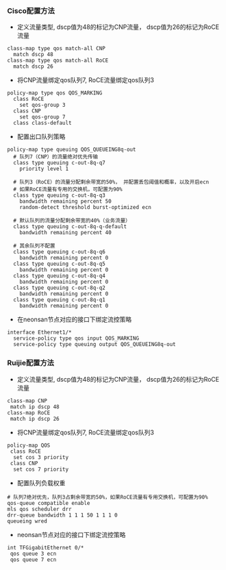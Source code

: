 ### Cisco配置方法

+ 定义流量类型, dscp值为48的标记为CNP流量， dscp值为26的标记为RoCE流量
```
class-map type qos match-all CNP
  match dscp 48
class-map type qos match-all RoCE
  match dscp 26
```

+ 将CNP流量绑定qos队列7, RoCE流量绑定qos队列3
```
policy-map type qos QOS_MARKING
  class RoCE
    set qos-group 3
  class CNP
    set qos-group 7
  class class-default
```  

+ 配置出口队列策略
```
policy-map type queuing QOS_QUEUEING8q-out
  # 队列7（CNP）的流量绝对优先传输
  class type queuing c-out-8q-q7
    priority level 1
  
  # 队列3（RoCE）的流量分配剩余带宽的50%， 并配置丢包阈值和概率，以及开启ecn
  # 如果RoCE流量有专用的交换机，可配置为90%
  class type queuing c-out-8q-q3
    bandwidth remaining percent 50
    random-detect threshold burst-optimized ecn
  
  # 默认队列的流量分配剩余带宽的40%（业务流量）
  class type queuing c-out-8q-q-default
    bandwidth remaining percent 40
    
  # 其余队列不配置
  class type queuing c-out-8q-q6
    bandwidth remaining percent 0
  class type queuing c-out-8q-q5
    bandwidth remaining percent 0
  class type queuing c-out-8q-q4
    bandwidth remaining percent 0
  class type queuing c-out-8q-q2
    bandwidth remaining percent 0
  class type queuing c-out-8q-q1
    bandwidth remaining percent 0
```

+ 在neonsan节点对应的接口下绑定流控策略
```
interface Ethernet1/*
  service-policy type qos input QOS_MARKING
  service-policy type queuing output QOS_QUEUEING8q-out
```

### Ruijie配置方法
+ 定义流量类型, dscp值为48的标记为CNP流量， dscp值为26的标记为RoCE流量
```
class-map CNP
 match ip dscp 48
class-map RoCE
 match ip dscp 26
```
+ 将CNP流量绑定qos队列7, RoCE流量绑定qos队列3
```
policy-map QOS
 class RoCE
  set cos 3 priority
 class CNP
  set cos 7 priority
```

+ 配置队列负载权重
```
# 队列7绝对优先，队列3占剩余带宽的50%，如果RoCE流量有专用交换机，可配置为90%
qos-queue compatible enable
mls qos scheduler drr
drr-queue bandwidth 1 1 1 50 1 1 1 0
queueing wred
```

+ neonsan节点对应的接口下绑定流控策略
```
int TFGigabitEthernet 0/*
 qos queue 3 ecn
 qos queue 7 ecn
```
